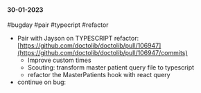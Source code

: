 #### 30-01-2023
#bugday #pair #typecript #refactor

- Pair with Jayson on TYPESCRIPT refactor: [https://github.com/doctolib/doctolib/pull/106947](https://github.com/doctolib/doctolib/pull/106947/commits)
	- Improve custom times
	- Scouting: transform master patient query file to typescript
	- refactor the MasterPatients hook with react query
- continue on bug: